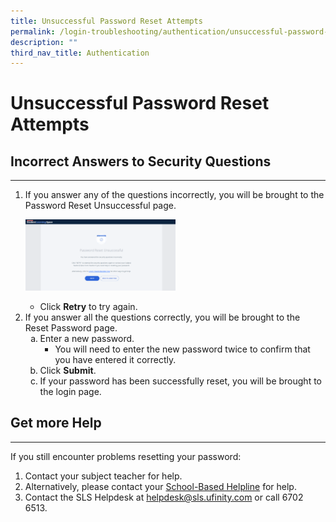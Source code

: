 ```yaml
---
title: Unsuccessful Password Reset Attempts
permalink: /login-troubleshooting/authentication/unsuccessful-password-reset-attempts/
description: ""
third_nav_title: Authentication
---
```

<h1 id="unsuccessful-password-reset-attempts">Unsuccessful Password Reset Attempts</h1>
<h2 id="-incorrect-answers-to-security-questions-">Incorrect Answers to Security Questions</h2>
<hr>
<ol>
<li><p>If you answer any of the questions incorrectly, you will be brought to the Password Reset Unsuccessful page.</p>
<p><img style="width: 50%;" src="/images/4Troubleshooting/LT-UnsuccesfulPassword.png"></p>
<ul>
<li>Click <strong>Retry</strong> to try again.</li>
</ul>
</li>
<li>If you answer all the questions correctly, you will be brought to the Reset Password page.<ol style="list-style-type: lower-alpha;">
<li>Enter a new password.<ul>
<li>You will need to enter the new password twice to confirm that you have entered it correctly.</li>
</ul>
</li>
<li>Click <strong>Submit</strong>.</li>
<li>If your password has been successfully reset, you will be brought to the login page.</li>
</ol>
</li>
</ol>
<h2 id="-get-more-help-">Get more Help</h2>
<hr>
<p>If you still encounter problems resetting your password:</p>
<ol>
<li>Contact your subject teacher for help.</li>
<li>Alternatively, please contact your <a href="https://docs.learning.moe.edu.sg/sls-user-guide/vle/logintroubleshooting/LoginTroubleshooting/SchoolBasedHelpline.html">School-Based Helpline</a> for help.</li>
<li>Contact the SLS Helpdesk at <a href="mailto:helpdesk@sls.ufinity.com">helpdesk@sls.ufinity.com</a> or call 6702 6513.</li>
</ol>